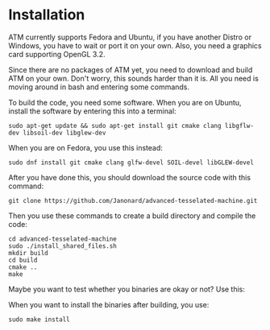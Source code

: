 # Installation

ATM currently supports Fedora and Ubuntu, if you have another Distro or Windows, you have to wait
or port it on your own. Also, you need a graphics card supporting OpenGL 3.2.

Since there are no packages of ATM yet, you need to download and build ATM on your own. Don't worry,
this sounds harder than it is. All you need is moving around in bash and entering some commands.

To build the code, you need some software. When you are on Ubuntu, install the software by entering
this into a terminal:

	sudo apt-get update && sudo apt-get install git cmake clang libgflw-dev libsoil-dev libglew-dev
	
When you are on Fedora, you use this instead:

	sudo dnf install git cmake clang glfw-devel SOIL-devel libGLEW-devel

After you have done this, you should download the source code with this command:

	git clone https://github.com/Janonard/advanced-tesselated-machine.git

Then you use these commands to create a build directory and compile the code:

	cd advanced-tesselated-machine
	sudo ./install_shared_files.sh
	mkdir build
	cd build
	cmake ..
	make
	
Maybe you want to test whether you binaries are okay or not? Use this:

When you want to install the binaries after building, you use:

	sudo make install
